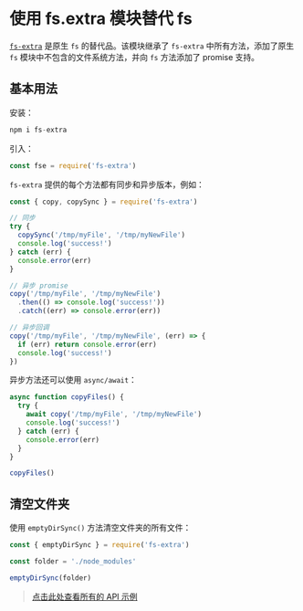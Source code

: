 # 使用 fs.extra 模块替代 fs

[`fs-extra`](https://github.com/jprichardson/node-fs-extra) 是原生 `fs` 的替代品。该模块继承了 `fs-extra` 中所有方法，添加了原生 `fs` 模块中不包含的文件系统方法，并向 `fs` 方法添加了 promise 支持。

## 基本用法

安装：

```js
npm i fs-extra
```

引入：

```js
const fse = require('fs-extra')
```

`fs-extra` 提供的每个方法都有同步和异步版本，例如：

```js
const { copy, copySync } = require('fs-extra')

// 同步
try {
  copySync('/tmp/myFile', '/tmp/myNewFile')
  console.log('success!')
} catch (err) {
  console.error(err)
}

// 异步 promise
copy('/tmp/myFile', '/tmp/myNewFile')
  .then(() => console.log('success!'))
  .catch((err) => console.error(err))

// 异步回调
copy('/tmp/myFile', '/tmp/myNewFile', (err) => {
  if (err) return console.error(err)
  console.log('success!')
})
```

异步方法还可以使用 `async/await`：

```js
async function copyFiles() {
  try {
    await copy('/tmp/myFile', '/tmp/myNewFile')
    console.log('success!')
  } catch (err) {
    console.error(err)
  }
}

copyFiles()
```

## 清空文件夹

使用 `emptyDirSync()` 方法清空文件夹的所有文件：

```js
const { emptyDirSync } = require('fs-extra')

const folder = './node_modules'

emptyDirSync(folder)
```

> [点击此处查看所有的 API 示例](https://github.com/jprichardson/node-fs-extra/tree/0220eac966d7d6b9a595d69b1242ab8a397fba7f/docs)
